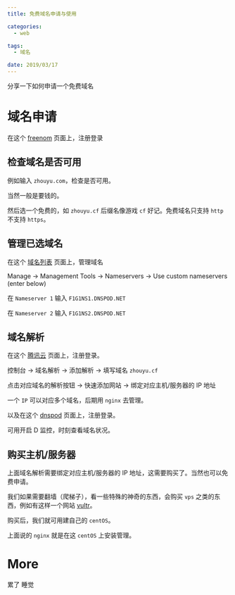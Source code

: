 ```yaml
---
title: 免费域名申请与使用

categories:
  - web

tags:
  - 域名

date: 2019/03/17
---
```


分享一下如何申请一个免费域名

<!-- more -->

# 域名申请

在这个 [freenom](http://www.freenom.com/zh/index.html) 页面上，注册登录

## 检查域名是否可用

例如输入 `zhouyu.com`，检查是否可用。

当然一般是要钱的。

然后选一个免费的，如 `zhouyu.cf` 后缀名像游戏 `cf` 好记。免费域名只支持 `http` 不支持 `https`。

## 管理已选域名

在这个 [域名列表](https://my.freenom.com/clientarea.php?action=domains) 页面上，管理域名

Manage -> Management Tools -> Nameservers -> Use custom nameservers (enter below)

在 `Nameserver 1` 输入 `F1G1NS1.DNSPOD.NET`

在 `Nameserver 2` 输入 `F1G1NS2.DNSPOD.NET`

## 域名解析

在这个 [腾讯云](https://www.qcloud.com/) 页面上，注册登录。

控制台 -> 域名解析 -> 添加解析 -> 填写域名 `zhouyu.cf`

点击对应域名的解析按钮 -> 快速添加网站 -> 绑定对应主机/服务器的 IP 地址

一个 `IP` 可以对应多个域名，后期用 `nginx` 去管理。

以及在这个 [dnspod](https://www.dnspod.cn/) 页面上，注册登录。

可用开启 D 监控，时刻查看域名状况。

## 购买主机/服务器

上面域名解析需要绑定对应主机/服务器的 IP 地址，这需要购买了。当然也可以免费申请。

我们如果需要翻墙（爬梯子），看一些特殊的神奇的东西，会购买 `vps` 之类的东西，例如有这样一个网站 [vultr](https://www.vultr.com/)。

购买后，我们就可用建自己的 `centOS`。

上面说的 `nginx` 就是在这 `centOS` 上安装管理。

# More

累了 睡觉
